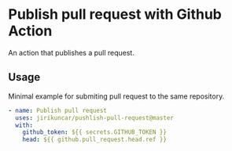 # Publish pull request with Github Action

An action that publishes a pull request.

## Usage

Minimal example for submiting pull request to the same repository.

```yaml
- name: Publish pull request
  uses: jirikuncar/pushlish-pull-request@master
  with:
    github_token: ${{ secrets.GITHUB_TOKEN }}
    head: ${{ github.pull_request.head.ref }}
```
